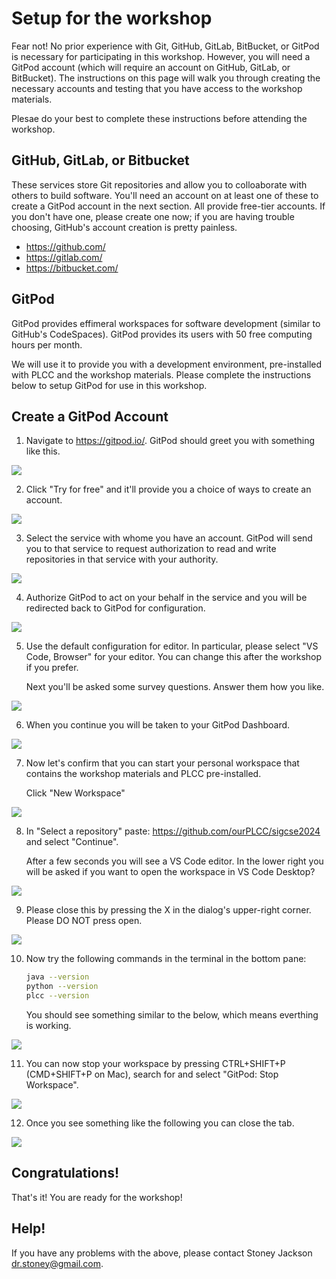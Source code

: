 # Setup for the workshop

Fear not! No prior experience with Git, GitHub, GitLab, BitBucket, or
GitPod is necessary for participating in this workshop. However, you
will need a GitPod account (which will require an account on GitHub,
GitLab, or BitBucket). The instructions on this page will walk you
through creating the necessary accounts and testing that you have access
to the workshop materials.

Plesae do your best to complete these instructions before attending
the workshop.

## GitHub, GitLab, or Bitbucket

These services store Git repositories and allow you to colloaborate with
others to build software. You'll need an account on at least one of these
to create a GitPod account in the next section. All provide free-tier accounts.
If you don't have one, please create one now; if you are having trouble
choosing, GitHub's account creation is pretty painless.

* <https://github.com/>
* <https://gitlab.com/>
* <https://bitbucket.com/>

## GitPod

GitPod provides effimeral workspaces for software development (similar
to GitHub's CodeSpaces). GitPod provides its users with 50 free computing
hours per month.

We will use it to provide you with a development environment, pre-installed
with PLCC and the workshop materials. Please complete the instructions
below to setup GitPod for use in this workshop.

## Create a GitPod Account 

1. Navigate to <https://gitpod.io/>. GitPod should greet you with something
like this.

![](images/01-gitpod-home.jpg)

2. Click "Try for free" and it'll provide you a choice of ways to create
an account.

![](images/02-choose-github.jpg)

3. Select the service with whome you have an account. GitPod will send you to that service to request authorization to read and write repositories in that service with your authority.

![](images/03-authorize.jpg)

4. Authorize GitPod to act on your behalf in the service and you will
be redirected back to GitPod for configuration.

![](images/04-choose-editor.jpg)

5. Use the default configuration for editor. In particular, please
select "VS Code, Browser" for your editor. You can change this after
the workshop if you prefer.

    Next you'll be asked some survey questions. Answer them how you like.

![](images/05-why.jpg)

6. When you continue you will be taken to your GitPod Dashboard.


![](images/06-choose-or-make-workspace.jpg)


7. Now let's confirm that you can start your personal workspace that
contains the workshop materials and PLCC pre-installed.

    Click "New Workspace"

![](images/07-identify-repo.jpg)

8. In "Select a repository" paste: https://github.com/ourPLCC/sigcse2024
    and select "Continue".
    
    After a few seconds you will see a VS Code editor. In the lower right
    you will be asked if you want to open the workspace in VS Code
    Desktop?
    

![](images/08-choose-VS.jpg)

9. Please close this by pressing the X in the dialog's upper-right corner. Please DO NOT press open.

![](images/09-initial-workspace.jpg)

10. Now try the following commands in the terminal in the bottom pane:

    ```bash
    java --version
    python --version
    plcc --version
    ```

    You should see something similar to the below, which means everthing
    is working.

![](images/11-verify-setup-in-bash.jpg)

11. You can now stop your workspace by pressing CTRL+SHIFT+P (CMD+SHIFT+P on Mac), search for and select "GitPod: Stop Workspace".

![](images/12-stop-workspace.png)

12. Once you see something like the following you can close the tab.

![](images/13-stop-workspace.png)

## Congratulations!

That's it! You are ready for the workshop!

## Help!

If you have any problems with the above, please contact Stoney Jackson <dr.stoney@gmail.com>.
